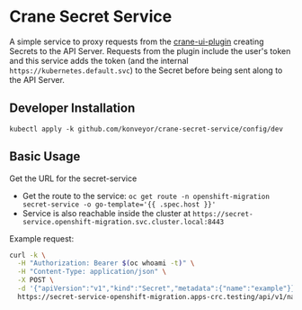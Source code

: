 Crane Secret Service
====================

A simple service to proxy requests from the
[crane-ui-plugin](https://github.com/konveyor/crane-ui-plugin)
creating Secrets to the API Server. Requests from the plugin include the user's
token and this service adds the token (and the internal
`https://kubernetes.default.svc`) to the Secret before being sent along to the
API Server.

## Developer Installation

```shell
kubectl apply -k github.com/konveyor/crane-secret-service/config/dev
```

## Basic Usage

Get the URL for the secret-service

* Get the route to the service: `oc get route -n openshift-migration secret-service -o go-template='{{ .spec.host }}'`
* Service is also reachable inside the cluster at `https://secret-service.openshift-migration.svc.cluster.local:8443`

Example request:

```bash
curl -k \
  -H "Authorization: Bearer $(oc whoami -t)" \
  -H "Content-Type: application/json" \
  -X POST \
  -d '{"apiVersion":"v1","kind":"Secret","metadata":{"name":"example"}}' \
  https://secret-service-openshift-migration.apps-crc.testing/api/v1/namespaces/openshift-migration/secrets
```
